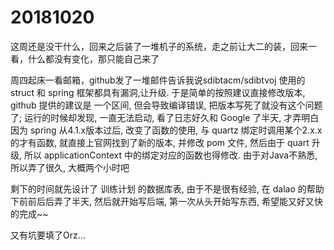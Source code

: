# 20181020

这周还是没干什么，回来之后装了一堆机子的系统，走之前让大二的装，回来一看，什么都没有变化，那只能自己来了

周四起床一看邮箱，github发了一堆邮件告诉我说sdibtacm/sdibtvoj 使用的 struct 和 spring 框架都具有漏洞,让升级. 于是简单的按照建议直接修改版本, github 提供的建议是 一个区间, 但会导致编译错误, 把版本写死了就没有这个问题了; 运行的时候却发现, 一直无法启动, 看了日志好久和 Google 了半天, 才弄明白因为 spring 从4.1.x版本过后, 改变了函数的使用, 与 quartz 绑定时调用某个2.x.x的才有函数, 就直接上官网找到了新的版本, 并修改 pom 文件, 然后由于 quart 升级, 所以 applicationContext 中的绑定对应的函数也得修改. 由于对Java不熟悉, 所以弄了很久, 大概两个小时吧  

剩下的时间就先设计了 训练计划 的数据库表, 由于不是很有经验, 在 dalao 的帮助下前前后后弄了半天, 然后就开始写后端, 第一次从头开始写东西, 希望能又好又快的完成~~

又有坑要填了Orz...